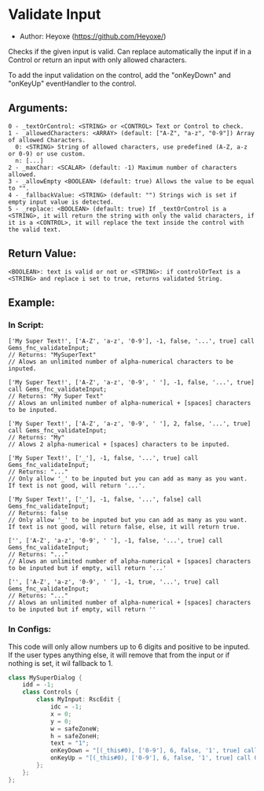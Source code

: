 # Validate Input
- Author: Heyoxe (https://github.com/Heyoxe/)

Checks if the given input is valid. Can replace automatically the input if in a Control or return an input with only allowed characters.

To add the input validation on the control, add the "onKeyDown" and "onKeyUp" eventHandler to the control.

## Arguments:
```MD
0 - _textOrControl: <STRING> or <CONTROL> Text or Control to check.
1 - _allowedCharacters: <ARRAY> (default: ["A-Z", "a-z", "0-9"]) Array of allowed Characters.
  0: <STRING> String of allowed characters, use predefined (A-Z, a-z or 0-9) or use custom.
  n: [...]
2 - _maxChar: <SCALAR> (default: -1) Maximum number of characters allowed.
3 - _allowEmpty <BOOLEAN> (default: true) Allows the value to be equal to "".
4 - _fallbackValue: <STRING> (default: "") Strings wich is set if empty input value is detected.
5 - _replace: <BOOLEAN> (default: true) If _textOrControl is a <STRING>, it will return the string with only the valid characters, if it is a <CONTROL>, it will replace the text inside the control with the valid text.

```

## Return Value:
```MD
<BOOLEAN>: text is valid or not or <STRING>: if controlOrText is a <STRING> and replace i set to true, returns validated String.
```

## Example:
### In Script:
```SQF
['My Super Text!', ['A-Z', 'a-z', '0-9'], -1, false, '...', true] call Gems_fnc_validateInput; 
// Returns: "MySuperText"
// Alows an unlimited number of alpha-numerical characters to be inputed.

['My Super Text!', ['A-Z', 'a-z', '0-9', ' '], -1, false, '...', true] call Gems_fnc_validateInput; 
// Returns: "My Super Text"
// Alows an unlimited number of alpha-numerical + [spaces] characters to be inputed.

['My Super Text!', ['A-Z', 'a-z', '0-9', ' '], 2, false, '...', true] call Gems_fnc_validateInput; 
// Returns: "My"
// Alows 2 alpha-numerical + [spaces] characters to be inputed.

['My Super Text!', ['_'], -1, false, '...', true] call Gems_fnc_validateInput; 
// Returns: "..."
// Only allow '_' to be inputed but you can add as many as you want. If text is not good, will return '...'.

['My Super Text!', ['_'], -1, false, '...', false] call Gems_fnc_validateInput; 
// Returns: false
// Only allow '_' to be inputed but you can add as many as you want. If text is not good, will return false, else, it will return true.

['', ['A-Z', 'a-z', '0-9', ' '], -1, false, '...', true] call Gems_fnc_validateInput; 
// Returns: "..."
// Alows an unlimited number of alpha-numerical + [spaces] characters to be inputed but if empty, will return '...'

['', ['A-Z', 'a-z', '0-9', ' '], -1, true, '...', true] call Gems_fnc_validateInput; 
// Returns: "..."
// Alows an unlimited number of alpha-numerical + [spaces] characters to be inputed but if empty, will return ''
```

### In Configs:
This code will only allow numbers up to 6 digits and positive to be inputed. If the user types anything else, it will remove that from the input or if nothing is set, it wil fallback to 1.
```CPP
class MySuperDialog {
	idd = -1;
	class Controls {
		class MyInput: RscEdit {
			idc = -1;
			x = 0;
			y = 0;
			w = safeZoneW;
			h = safeZoneH;
			text = "1";
			onKeyDown = "[(_this#0), ['0-9'], 6, false, '1', true] call Gems_fnc_validateInput";
			onKeyUp = "[(_this#0), ['0-9'], 6, false, '1', true] call Gems_fnc_validateInput";
		};  
	};
};
```